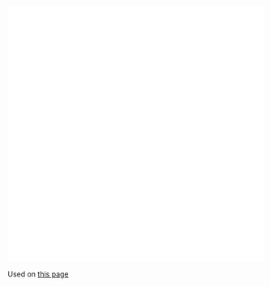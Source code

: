 ![The vector graphic](2-vectorized.svg)

Used on [this page](https://en.wiktionary.org/wiki/protractor)
